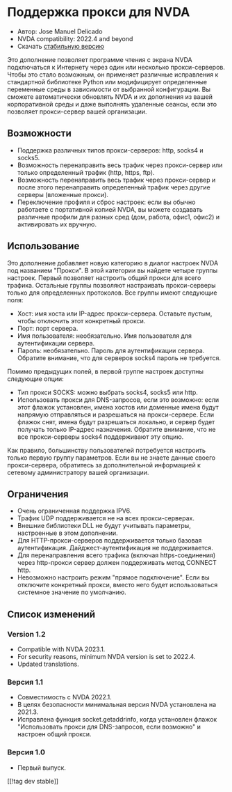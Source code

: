 # Поддержка прокси для NVDA #

* Автор: Jose Manuel Delicado
* NVDA compatibility: 2022.4 and beyond
* Скачать [стабильную версию][1]

Это дополнение позволяет программе чтения с экрана NVDA подключаться к
Интернету через один или несколько прокси-серверов. Чтобы это стало
возможным, он применяет различные исправления к стандартной библиотеке
Python или модифицирует определенные переменные среды в зависимости от
выбранной конфигурации. Вы сможете автоматически обновлять NVDA и их
дополнения из вашей корпоративной среды и даже выполнять удаленные сеансы,
если это позволяет прокси-сервер вашей организации.

## Возможности

* Поддержка различных типов прокси-серверов: http, socks4 и socks5.
* Возможность перенаправить весь трафик через прокси-сервер или только
  определенный трафик (http, https, ftp).
* Возможность перенаправить весь трафик через прокси-сервер и после этого
  перенаправить определенный трафик через другие серверы (вложенные прокси).
* Переключение профиля и сброс настроек: если вы обычно работаете с
  портативной копией NVDA, вы можете создавать различные профили для разных
  сред (дом, работа, офис1, офис2) и активировать их вручную.

## Использование

Это дополнение добавляет новую категорию в диалог настроек NVDA под
названием "Прокси". В этой категории вы найдете четыре группы
настроек. Первый позволяет настроить общий прокси для всего
трафика. Остальные группы позволяют настраивать прокси-серверы только для
определенных протоколов. Все группы имеют следующие поля:

* Хост: имя хоста или IP-адрес прокси-сервера. Оставьте пустым, чтобы
  отключить этот конкретный прокси.
* Порт: порт сервера.
* Имя пользователя: необязательно. Имя пользователя для аутентификации
  сервера.
* Пароль: необязательно. Пароль для аутентификации сервера. Обратите
  внимание, что для серверов socks4 пароль не требуется.

Помимо предыдущих полей, в первой группе настроек доступны следующие опции:

* Тип прокси SOCKS: можно выбрать socks4, socks5 или http.
* Использовать прокси для DNS-запросов, если это возможно: если этот флажок
  установлен, имена хостов или доменные имена будут напрямую отправляться и
  разрешаться на прокси-сервере. Если флажок снят, имена будут разрешаться
  локально, и сервер будет получать только IP-адрес назначения. Обратите
  внимание, что не все прокси-серверы socks4 поддерживают эту опцию.

Как правило, большинству пользователей потребуется настроить только первую
группу параметров. Если вы не знаете данные своего прокси-сервера,
обратитесь за дополнительной информацией к сетевому администратору вашей
организации.

## Ограничения

* Очень ограниченная поддержка IPV6.
* Трафик UDP поддерживается не на всех прокси-серверах.
* Внешние библиотеки DLL не будут учитывать параметры, настроенные в этом
  дополнении.
* Для HTTP-прокси-серверов поддерживается только базовая
  аутентификация. Дайджест-аутентификация не поддерживается.
* Для перенаправления всего трафика (включая https-соединения) через
  http-прокси сервер должен поддерживать метод CONNECT http.
* Невозможно настроить режим "прямое подключение". Если вы отключите
  конкретный прокси, вместо него будет использоваться системное значение по
  умолчанию.

## Список изменений

### Version 1.2

* Compatible with NVDA 2023.1.
* For security reasons, minimum NVDA version is set to 2022.4.
* Updated translations.

### Версия 1.1

* Совместимость с NVDA 2022.1.
* В целях безопасности минимальная версия NVDA установлена на 2021.3.
* Исправлена функция socket.getaddrinfo, когда установлен флажок
  "Использовать прокси для DNS-запросов, если возможно" и настроен общий
  прокси.

### Версия 1.0

* Первый выпуск.

[[!tag dev stable]]

[1]: https://addons.nvda-project.org/files/get.php?file=proxy
